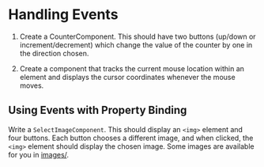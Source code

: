 # Handling Events

1. Create a CounterComponent. This should have two buttons (up/down or increment/decrement) which change the value of the counter by one in the direction chosen.

2. Create a component that tracks the current mouse location within an element and displays the cursor coordinates whenever the mouse moves.

## Using Events with Property Binding

Write a `SelectImageComponent`. This should display an `<img>` element and four buttons. Each button chooses a different image, and when clicked, the `<img>` element should display the chosen image. Some images are available for you in [images/](tree/master/images).
